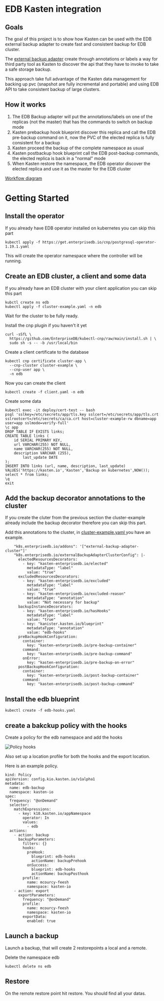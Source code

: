 # EDB Kasten integration 

## Goals

The goal of this project is to show how Kasten can be used with the EDB external backup adapter to create fast and consistent backup for EDB cluster.

The [external backup adapter](https://www.enterprisedb.com/docs/postgres_for_kubernetes/latest/addons/) create through annotations or labels a way for third party tool as Kasten to discover the api that they have to invoke to take a safe storage backup. 

This approach take full advantage of the Kasten data management for backing up pvc (snapshot are fully incremental and portable) and using EDB API to take consistent backup of large clusters.

## How it works 

1. The EDB Backup adapter will put the annotations/labels on one of the replicas (not the master) that has the commands to switch on backup mode 
2. Kasten prebackup hook blueprint discover this replica and call the EDB pre-backup command on it, now the PVC of the elected replica is fully consistent for a backup
3. Kasten proceed the backup of the complete namespace as usual
4. Kasten postbackup hook blueprint call the EDB post-backup commands, the elected replica is back in a "normal" mode
5. When Kasten restore the namespace, the EDB operator discover the elected replica and use it as the master for the EDB cluster

[Workflow diagram](./images/edb-backup-adapter.drawio.png)

# Getting Started 
## Install the operator 

If you already have EDB operator installed on kubernetes you can skip this part  

```
kubectl apply -f https://get.enterprisedb.io/cnp/postgresql-operator-1.19.1.yaml
```

This will create the operator namespace where the controller will be running.

## Create an EDB cluster, a client and some data 

If you already have an EDB cluster with your client application you can skip this part

```
kubctl create ns edb
kubectl apply -f cluster-example.yaml -n edb
```

Wait for the cluster to be fully ready.

Install the cnp plugin if you haven't it yet 
```
curl -sSfL \
  https://github.com/EnterpriseDB/kubectl-cnp/raw/main/install.sh | \
  sudo sh -s -- -b /usr/local/bin
```

Create a client certificate to the database
```
kubectl cnp certificate cluster-app \
  --cnp-cluster cluster-example \
  --cnp-user app \
  -n edb 
```

Now you can create the client 
```
kubectl create -f client.yaml -n edb 
```

Create some data 
```
kubectl exec -it deploy/cert-test -- bash
psql 'sslkey=/etc/secrets/app/tls.key sslcert=/etc/secrets/app/tls.crt sslrootcert=/etc/secrets/ca/ca.crt host=cluster-example-rw dbname=app user=app sslmode=verify-full'
\c app
DROP TABLE IF EXISTS links;
CREATE TABLE links (
	id SERIAL PRIMARY KEY,
	url VARCHAR(255) NOT NULL,
	name VARCHAR(255) NOT NULL,
	description VARCHAR (255),
        last_update DATE
);
INSERT INTO links (url, name, description, last_update) VALUES('https://kasten.io','Kasten','Backup on kubernetes',NOW());
select * from links;
\q
exit
```

## Add the backup decorator annotations to the cluster 

If you create the cluter from the previous section the cluster-example already include the backup decorator therefore you can skip this part.

Add this annotations to the cluster, in [cluster-example.yaml ](./cluster-example.yaml) you have an example. 

```
    "k8s.enterprisedb.io/addons": '["external-backup-adapter-cluster"]'
    "k8s.enterprisedb.io/externalBackupAdapterClusterConfig": |-
      electedResourcesDecorators:
        - key: "kasten-enterprisedb.io/elected"
          metadataType: "label"
          value: "true"
      excludedResourcesDecorators:
        - key: "kasten-enterprisedb.io/excluded"
          metadataType: "label"
          value: "true"
        - key: "kasten-enterprisedb.io/excluded-reason"
          metadataType: "annotation"
          value: "Not necessary for backup"
      backupInstanceDecorators:
        - key: "kasten-enterprisedb.io/hasHooks"
          metadataType: "label"
          value: "true"
        - key: "kanister.kasten.io/blueprint"
          metadataType: "annotation"
          value: "edb-hooks"
      preBackupHookConfiguration:
        container:
          key: "kasten-enterprisedb.io/pre-backup-container"
        command:
          key: "kasten-enterprisedb.io/pre-backup-command"
        onError:
          key: "kasten-enterprisedb.io/pre-backup-on-error"
      postBackupHookConfiguration:
        container:
          key: "kasten-enterprisedb.io/post-backup-container"
        command:
          key: "kasten-enterprisedb.io/post-backup-command"
```

## Install the edb blueprint

```
kubectl create -f edb-hooks.yaml
```

## create a bakckup policy with the hooks 

Create a policy for the edb namespace and add the hooks 

![Policy hooks](./images/policy-hooks.png)

Also set up a location profile for both the hooks and the export location.

Here is an example policy.
```
kind: Policy
apiVersion: config.kio.kasten.io/v1alpha1
metadata:
  name: edb-backup
  namespace: kasten-io
spec:
  frequency: "@onDemand"
  selector:
    matchExpressions:
      - key: k10.kasten.io/appNamespace
        operator: In
        values:
          - edb
  actions:
    - action: backup
      backupParameters:
        filters: {}
        hooks:
          preHook:
            blueprint: edb-hooks
            actionName: backupPrehook
          onSuccess:
            blueprint: edb-hooks
            actionName: backupPosthook
        profile:
          name: mcourcy-feesh
          namespace: kasten-io
    - action: export
      exportParameters:
        frequency: "@onDemand"        
        profile:
          name: mcourcy-feesh
          namespace: kasten-io        
        exportData:
          enabled: true
```

## Launch a backup 

Launch a backup, that will create 2 restorepoints a local and a remote.

Delete the namespace edb 

```
kubectl delete ns edb
```

## Restore 

On the remote restore point hit restore. You should find all your datas.




